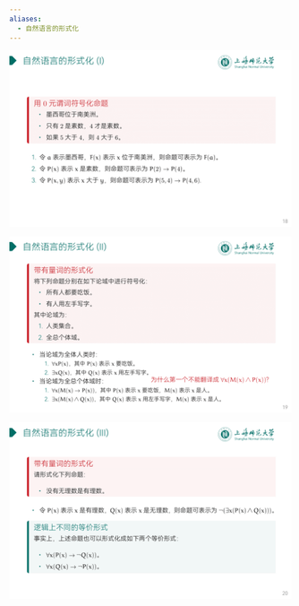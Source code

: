 ```yaml
---
aliases:
  - 自然语言的形式化
---
```


![](attachments/DMLec4-handout-18.png)

![](attachments/DMLec4-handout-19.png)

![](attachments/DMLec4-handout-20.png)
